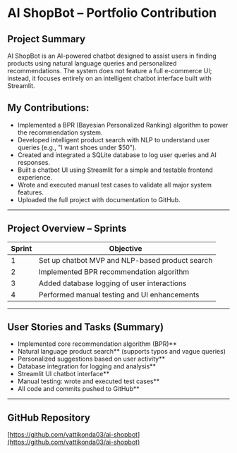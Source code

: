 # AI ShopBot – Portfolio Contribution

## Project Summary

AI ShopBot is an AI-powered chatbot designed to assist users in finding products using natural language queries and personalized recommendations. The system does not feature a full e-commerce UI; instead, it focuses entirely on an intelligent chatbot interface built with Streamlit.

## My Contributions:
- Implemented a BPR (Bayesian Personalized Ranking) algorithm to power the recommendation system.
- Developed intelligent product search with NLP to understand user queries (e.g., "I want shoes under $50").
- Created and integrated a SQLite database to log user queries and AI responses.
- Built a chatbot UI using Streamlit for a simple and testable frontend experience.
- Wrote and executed manual test cases to validate all major system features.
- Uploaded the full project with documentation to GitHub.

---

## Project Overview – Sprints

| Sprint | Objective                                           |
|--------|-----------------------------------------------------|
| 1      | Set up chatbot MVP and NLP-based product search     |
| 2      | Implemented BPR recommendation algorithm            |
| 3      | Added database logging of user interactions         |
| 4      | Performed manual testing and UI enhancements        |

---

## User Stories and Tasks (Summary)

- Implemented core recommendation algorithm (BPR)**  
- Natural language product search** (supports typos and vague queries)  
- Personalized suggestions based on user activity**  
- Database integration for logging and analysis**  
- Streamlit UI chatbot interface**  
- Manual testing: wrote and executed test cases**  
- All code and commits pushed to GitHub**

---

## GitHub Repository

[https://github.com/vattikonda03/ai-shopbot](https://github.com/vattikonda03/ai-shopbot)



